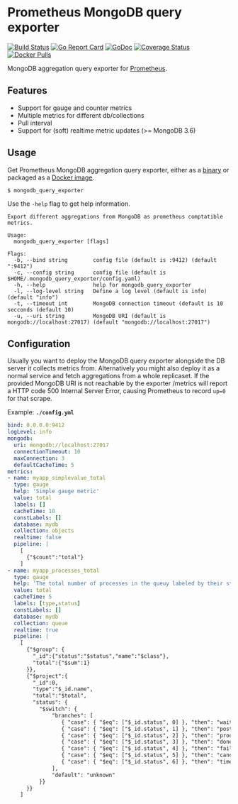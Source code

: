 # Prometheus MongoDB query exporter
[![Build Status](https://travis-ci.org/raffis/mongodb-query-exporter.svg?branch=master)](https://travis-ci.org/raffis/mongodb-query-exporter)
[![Go Report Card](https://goreportcard.com/badge/github.com/raffis/mongodb-query-exporter)](https://goreportcard.com/report/github.com/raffis/mongodb-query-exporter)
[![GoDoc](https://godoc.org/github.com/raffis/mongodb_query_exporter?status.svg)](https://godoc.org/github.com/raffis/mongodb-query-exporter)
[![Coverage Status](https://coveralls.io/repos/github/raffis/mongodb-query-exporter/badge.svg?branch=master)](https://coveralls.io/github/raffis/mongodb-query-exporter?branch=master)
[![Docker Pulls](https://img.shields.io/docker/pulls/raffis/mongodb-query-exporter.svg?maxAge=604800)](https://hub.docker.com/r/raffis/mongodb-query-exporter)

MongoDB aggregation query exporter for [Prometheus](https://prometheus.io).

## Features

* Support for gauge and counter metrics
* Multiple metrics for different db/collections
* Pull interval
* Support for (soft) realtime metric updates (>= MongoDB 3.6)

## Usage

Get Prometheus MongoDB aggregation query exporter, either as a [binary](https://github.com/raffis/mongodb-query-exporter/releases/latest) or packaged as a [Docker image](https://hub.docker.com/r/raffis/mongodb-query-exporter).

```
$ mongodb_query_exporter
```

Use the `-help` flag to get help information.

```
Export different aggregations from MongoDB as prometheus comptatible metrics.

Usage:
  mongodb_query_exporter [flags]

Flags:
  -b, --bind string        config file (default is :9412) (default ":9412")
  -c, --config string      config file (default is $HOME/.mongodb_query_exporter/config.yaml)
  -h, --help               help for mongodb_query_exporter
  -l, --log-level string   Define a log level (default is info) (default "info")
  -t, --timeout int        MongoDB connection timeout (default is 10 secconds (default 10)
  -u, --uri string         MongoDB URI (default is mongodb://localhost:27017) (default "mongodb://localhost:27017")
```

## Configuration

Usually you want to deploy the MongoDB query exporter alongside the DB server it collects metrics from.
Alternatively you might also deploy it as a normal service and fetch aggregations from a whole replicaset.
If the provided MongoDB URI is not reachable by the exporter /metrics will report a HTTP code 500 Internal Server Error,
causing Prometheus to record `up=0` for that scrape.


Example:
**`./config.yml`**

```yaml
bind: 0.0.0.0:9412
logLevel: info
mongodb:
  uri: mongodb://localhost:27017
  connectionTimeout: 10
  maxConnection: 3
  defaultCacheTime: 5
metrics:
- name: myapp_simplevalue_total
  type: gauge
  help: 'Simple gauge metric'
  value: total
  labels: []
  cacheTime: 10
  constLabels: []
  database: mydb
  collection: objects  
  realtime: false
  pipeline: |
    [
      {"$count":"total"}
    ]  
- name: myapp_processes_total
  type: gauge
  help: 'The total number of processes in the queuy labeled by their status'
  value: total
  cacheTime: 5
  labels: [type,status]
  constLabels: []
  database: mydb
  collection: queue
  realtime: true
  pipeline: |
    [
      {"$group": {
        "_id":{"status":"$status","name":"$class"},
        "total":{"$sum":1}
      }},
      {"$project":{
        "_id":0,
        "type":"$_id.name",
        "total":"$total",
        "status": {
          "$switch": {
              "branches": [
                 { "case": { "$eq": ["$_id.status", 0] }, "then": "waiting" },
                 { "case": { "$eq": ["$_id.status", 1] }, "then": "postponed" },
                 { "case": { "$eq": ["$_id.status", 2] }, "then": "processing" },
                 { "case": { "$eq": ["$_id.status", 3] }, "then": "done" },
                 { "case": { "$eq": ["$_id.status", 4] }, "then": "failed" },
                 { "case": { "$eq": ["$_id.status", 5] }, "then": "canceled" },
                 { "case": { "$eq": ["$_id.status", 6] }, "then": "timeout" }
              ],
              "default": "unknown"
          }}
      }}
    ]
```
